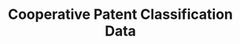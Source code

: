 ---
layout: default
bigquery: https://console.cloud.google.com/bigquery?p=patents-public-data&d=cpc&page=dataset
citation: '“Cooperative Patent Classification” by the EPO and USPTO, for public use. '
contributors: EPO, USPTO
cost: None
description: Cooperative Patent Classification Data contains the scheme and definitions
  of the Cooperative Patent Classification system for classifying patent documents.
  The CPC is the result of a partnership between the EPO and the USPTO in their joint
  effort to develop a common, internationally compatible classification system for
  technical documents, in particular patent publications, which will be used by both
  offices in the patent granting process
documentation: https://www.cooperativepatentclassification.org/cpcSchemeAndDefinitions
last_edit: 04/13/2022, 06:51:13
location: https://www.cooperativepatentclassification.org/index
maintained_by: USPTO, EPO
schema_fields:
- titlePart
- date_revised
- limitingReferences
- notAllocatable
- level
- parents
- symbol
- residual_references
- synonyms
- ipc_concordant
- application_references
- applicationReferences
- glossary
- title_part
- dateRevised
- ipcConcordant
- children
- child_groups
- sizeCache
- breakdownCode
- not_allocatable
- title_full
- limiting_references
- residualReferences
- informativeReferences
- titleFull
- definition
- status
- informative_references
- childGroups
- breakdown_code
- additional_only
shortname: cooperative_patent_classification
tags:
- patents
- science
title: Cooperative Patent Classification Data
uuid: 984374a7-16e9-4b35-9445-458daceb01bf
---